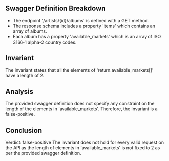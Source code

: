 ## Swagger Definition Breakdown
- The endpoint '/artists/{id}/albums' is defined with a GET method.
- The response schema includes a property 'items' which contains an array of albums.
- Each album has a property 'available_markets' which is an array of ISO 3166-1 alpha-2 country codes.

## Invariant
The invariant states that all the elements of 'return.available_markets[]' have a length of 2.

## Analysis
The provided swagger definition does not specify any constraint on the length of the elements in 'available_markets'. Therefore, the invariant is a false-positive.

## Conclusion
Verdict: false-positive
The invariant does not hold for every valid request on the API as the length of elements in 'available_markets' is not fixed to 2 as per the provided swagger definition.

